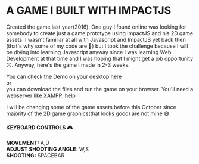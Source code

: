 
#  A GAME I BUILT WITH IMPACTJS

Created the game last year(2016). One guy I found online was looking for somebody to create just a game prototype using ImpactJS and his 2D game assets.
I wasn't familiar at all with Javascript and ImpactJS yet back then (that's why some of my code are :poop:) but I took the challenge because I will be diving into learning Javascript anyway since I was learning Web Development at that time and I was hoping that I might get a job opportunity :disappointed:. 
Anyway, here's the game I made in 2-3 weeks. 

You can check the Demo on your desktop [here](https://puyihsdumpsite.000webhostapp.com/game/index.html) 
<br>or<br> you can download the files and run the game on your browser. You'll need a webserver like XAMPP. [help](http://impactjs.com/documentation/getting-started)

I will be changing some of the game assets before this October since majority of the 2D game graphics(that looks good) are not mine :sweat_smile:. 


#### KEYBOARD CONTROLS :video_game:

**MOVEMENT:** A,D <br>
**ADJUST SHOOTING ANGLE:** W,S <br>
**SHOOTING:** SPACEBAR


